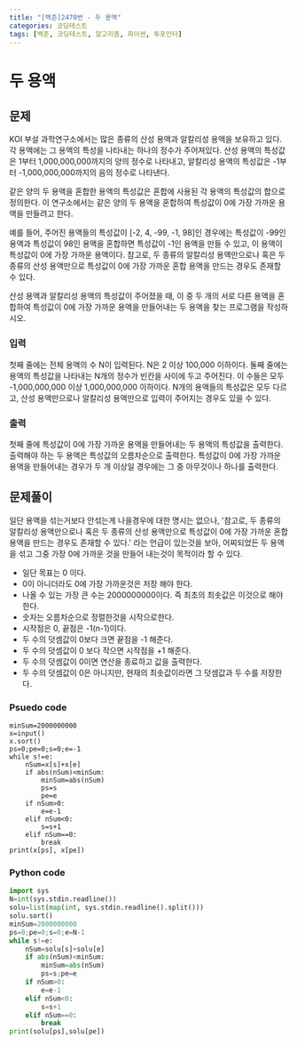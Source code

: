 ```yaml
---
title: "[백준]2470번 - 두 용액"
categories: 코딩테스트
tags: [백준, 코딩테스트, 알고리즘, 파이썬, 투포인터]
---
```


# 두 용액

## 문제

KOI 부설 과학연구소에서는 많은 종류의 산성 용액과 알칼리성 용액을 보유하고 있다. 각 용액에는 그 용액의 특성을 나타내는 하나의 정수가 주어져있다.  산성 용액의 특성값은 1부터 1,000,000,000까지의 양의 정수로 나타내고, 알칼리성 용액의 특성값은 -1부터 -1,000,000,000까지의 음의 정수로 나타낸다.

같은 양의 두 용액을 혼합한 용액의 특성값은 혼합에 사용된 각 용액의 특성값의 합으로 정의한다. 이 연구소에서는 같은 양의 두 용액을 혼합하여 특성값이 0에 가장 가까운 용액을 만들려고 한다. 

예를 들어, 주어진 용액들의 특성값이 [-2, 4, -99, -1, 98]인 경우에는 특성값이 -99인 용액과 특성값이 98인 용액을 혼합하면 특성값이 -1인 용액을 만들 수 있고, 이 용액이 특성값이 0에 가장 가까운 용액이다. 참고로, 두 종류의 알칼리성 용액만으로나 혹은 두 종류의 산성 용액만으로 특성값이 0에 가장 가까운 혼합 용액을 만드는 경우도 존재할 수 있다.

산성 용액과 알칼리성 용액의 특성값이 주어졌을 때, 이 중 두 개의 서로 다른 용액을 혼합하여 특성값이 0에 가장 가까운 용액을 만들어내는 두 용액을 찾는 프로그램을 작성하시오.

### 입력

첫째 줄에는 전체 용액의 수 N이 입력된다. N은 2 이상 100,000 이하이다. 둘째 줄에는 용액의 특성값을 나타내는 N개의 정수가 빈칸을 사이에 두고 주어진다. 이 수들은 모두 -1,000,000,000 이상 1,000,000,000 이하이다. N개의 용액들의 특성값은 모두 다르고, 산성 용액만으로나 알칼리성 용액만으로 입력이 주어지는 경우도 있을 수 있다.

### 출력

첫째 줄에 특성값이 0에 가장 가까운 용액을 만들어내는 두 용액의 특성값을 출력한다. 출력해야 하는 두 용액은 특성값의 오름차순으로 출력한다. 특성값이 0에 가장 가까운 용액을 만들어내는 경우가 두 개 이상일 경우에는 그 중 아무것이나 하나를 출력한다.



## 문제풀이

일단 용액을 섞는거보다 안섞는게 나을경우에 대한 명시는 없으나, '참고로, 두 종류의 알칼리성 용액만으로나 혹은 두 종류의 산성 용액만으로 특성값이 0에 가장 가까운 혼합 용액을 만드는 경우도 존재할 수 있다.' 라는 언급이 있는것을 보아, 어찌되었든 두 용액을 섞고 그중 가장 0에 가까운 것을 만들어 내는것이 목적이라 할 수 있다.

* 일단 목표는 0 이다.
* 0이 아니더라도 0에 가장 가까운것은 저장 해야 한다.
* 나올 수 있는 가장 큰 수는 2000000000이다. 즉 최초의 최솟값은 이것으로 해야한다.
* 숫자는 오름차순으로 정렬한것을  시작으로한다.
* 시작점은 0, 끝점은 -1(n-1)이다.
* 두 수의 덧셈값이 0보다 크면 끝점을 -1 해준다.
* 두 수의 덧셈값이 0 보다 작으면 시작점을 +1 해준다.
* 두 수의 덧셈값이 0이면 연산을 종료하고 값을 출력한다.
* 두 수의 덧셈값이 0은 아니지만, 현재의 최솟값이라면 그 덧셈값과 두 수를 저장한다.

### Psuedo code

```
minSum=2000000000
x=input()
x.sort()
ps=0;pe=0;s=0;e=-1
while s!=e:
	nSum=x[s]+x[e]
	if abs(nSum)<minSum:
		minSum=abs(nSum)
		ps=s
		pe=e
	if nSum>0:
		e=e-1
	elif nSum<0:
		s=s+1
	elif nSum==0:
		break
print(x[ps], x[pe])
```

###	Python code

```python
import sys
N=int(sys.stdin.readline())
solu=list(map(int, sys.stdin.readline().split()))
solu.sort()
minSum=2000000000
ps=0;pe=0;s=0;e=N-1
while s!=e:
    nSum=solu[s]+solu[e]
    if abs(nSum)<minSum:
        minSum=abs(nSum)
        ps=s;pe=e
    if nSum>0:
        e=e-1
    elif nSum<0:
        s=s+1
    elif nSum==0:
        break
print(solu[ps],solu[pe])
```

